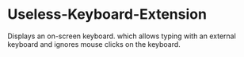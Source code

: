 # Useless-Keyboard-Extension
Displays an on-screen keyboard. which allows typing with an external keyboard and ignores mouse clicks on the keyboard.

